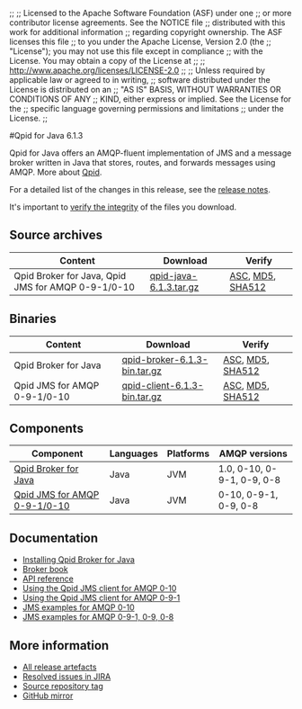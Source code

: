 ;;
;; Licensed to the Apache Software Foundation (ASF) under one
;; or more contributor license agreements.  See the NOTICE file
;; distributed with this work for additional information
;; regarding copyright ownership.  The ASF licenses this file
;; to you under the Apache License, Version 2.0 (the
;; "License"); you may not use this file except in compliance
;; with the License.  You may obtain a copy of the License at
;; 
;;   http://www.apache.org/licenses/LICENSE-2.0
;; 
;; Unless required by applicable law or agreed to in writing,
;; software distributed under the License is distributed on an
;; "AS IS" BASIS, WITHOUT WARRANTIES OR CONDITIONS OF ANY
;; KIND, either express or implied.  See the License for the
;; specific language governing permissions and limitations
;; under the License.
;;

#Qpid for Java 6.1.3

Qpid for Java offers an AMQP-fluent implementation of JMS and a message
broker written in Java that stores, routes, and forwards messages
using AMQP.  More about [Qpid]({{site_url}}/index.html).

For a detailed list of the changes in this release, see the [release
notes](release-notes.html).

It's important to [verify the
integrity]({{site_url}}/download.html#verify-what-you-download) of the
files you download.

## Source archives

| Content | Download | Verify |
|---------|----------|--------|
| Qpid Broker for Java, Qpid JMS for AMQP 0-9-1/0-10 | [qpid-java-6.1.3.tar.gz](http://archive.apache.org/dist/qpid/java/6.1.3/qpid-java-6.1.3.tar.gz) | [ASC](https://archive.apache.org/dist/qpid/java/6.1.3/qpid-java-6.1.3.tar.gz.asc), [MD5](https://archive.apache.org/dist/qpid/java/6.1.3/qpid-java-6.1.3.tar.gz.md5), [SHA512](https://archive.apache.org/dist/qpid/java/6.1.3/qpid-java-6.1.3.tar.gz.sha) |

## Binaries

| Content | Download | Verify |
|---------|----------|--------|
| Qpid Broker for Java | [qpid-broker-6.1.3-bin.tar.gz](http://archive.apache.org/dist/qpid/java/6.1.3/binaries/qpid-broker-6.1.3-bin.tar.gz) | [ASC](https://archive.apache.org/dist/qpid/java/6.1.3/binaries/qpid-broker-6.1.3-bin.tar.gz.asc), [MD5](https://archive.apache.org/dist/qpid/java/6.1.3/binaries/qpid-broker-6.1.3-bin.tar.gz.md5), [SHA512](https://archive.apache.org/dist/qpid/java/6.1.3/binaries/qpid-broker-6.1.3-bin.tar.gz.sha) |
| Qpid JMS for AMQP 0-9-1/0-10 | [qpid-client-6.1.3-bin.tar.gz](http://archive.apache.org/dist/qpid/java/6.1.3/binaries/qpid-client-6.1.3-bin.tar.gz) | [ASC](https://archive.apache.org/dist/qpid/java/6.1.3/binaries/qpid-client-6.1.3-bin.tar.gz.asc), [MD5](https://archive.apache.org/dist/qpid/java/6.1.3/binaries/qpid-client-6.1.3-bin.tar.gz.md5), [SHA512](https://archive.apache.org/dist/qpid/java/6.1.3/binaries/qpid-client-6.1.3-bin.tar.gz.sha) |

## Components

| Component | Languages | Platforms | AMQP versions |
|-----------|-----------|-----------|---------------|
| [Qpid Broker for Java]({{site_url}}/components/java-broker/index.html) | Java | JVM | 1.0, 0-10, 0-9-1, 0-9, 0-8 |
| [Qpid JMS for AMQP 0-9-1/0-10]({{site_url}}/components/jms/amqp-0-x.html) | Java | JVM | 0-10, 0-9-1, 0-9, 0-8 |

## Documentation


<div class="two-column" markdown="1">

 - [Installing Qpid Broker for Java](java-broker/book/Java-Broker-Installation.html)
 - [Broker book](java-broker/book/index.html)
 - [API reference](http://docs.oracle.com/javaee/1.4/api/javax/jms/package-summary.html)
 - [Using the Qpid JMS client for AMQP 0-10](jms-client-0-10/book/index.html)
 - [Using the Qpid JMS client for AMQP 0-9-1](jms-client-0-8/book/index.html)
 - [JMS examples for AMQP 0-10](qpid-jms/examples/index.html)
 - [JMS examples for AMQP 0-9-1, 0-9, 0-8](jms-client-0-8/book/JMS-Client-0-8-Examples.html)

</div>


## More information

 - [All release artefacts](http://archive.apache.org/dist/qpid/java/6.1.3)
 - [Resolved issues in JIRA](https://issues.apache.org/jira/issues/?jql=project+%3D+QPID+AND+fixVersion+%3D+%27qpid-java-6.1.3%27+AND+resolution+%3D+%27fixed%27+ORDER+BY+priority+DESC)
 - [Source repository tag](https://git-wip-us.apache.org/repos/asf/qpid-broker-j.git/tree/refs/tags/6.1.3)
 - [GitHub mirror](https://github.com/apache/qpid-broker-j/tree/6.1.3)

<script type="text/javascript">
  _deferredFunctions.push(function() {
      if ("6.1.3" === "{{current_java_release}}") {
          _modifyCurrentReleaseLinks();
      }
  });
</script>